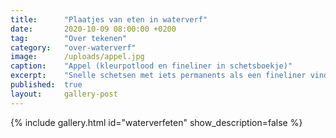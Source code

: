 ```yaml
---
title:      "Plaatjes van eten in waterverf"
date:       2020-10-09 08:00:00 +0200
tag:        "Over tekenen"
category:   "over-waterverf"
image:      /uploads/appel.jpg
caption:    "Appel (kleurpotlood en fineliner in schetsboekje)"
excerpt:    "Snelle schetsen met iets permanents als een fineliner vind ik inspirerend. Het is niet vergevingsgezind. Een gezette lijn is niet terug te nemen. Het plaatje vormt zich door spontane, gevoelsmatige lijnen. Deze kwetsbaarheid is heel spannend bij het maken. Soms vind ik het resultaat heel gaaf, soms wat minder. Maar ik vind het eigenlijk altijd mooier dan werk waar ik uren aan pruts, gum en bijwerk."
published:  true
layout:     gallery-post
---
```


{% include gallery.html id="waterverfeten" show_description=false %}
